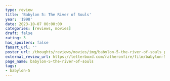 ```yaml
---
type: review
title: 'Babylon 5: The River of Souls'
year: '1998'
date: 2023-10-07 00:00:00
categories: [reviews, movies]
draft: false
rating: 3
has_spoilers: false
fanart_url: ''
poster_url: /thoughts/reviews/movies/img/babylon-5-the-river-of-souls_poster.png
external_review_url: https://letterboxd.com/ratheronfire/film/babylon-5-the-river-of-souls/
page_name: babylon-5-the-river-of-souls
tags:
- babylon-5
---
```


